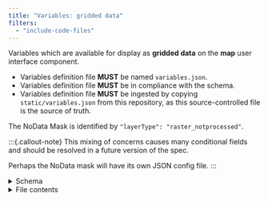 ```yaml
---
title: "Variables: gridded data"
filters:
  - "include-code-files"
---
```


Variables which are available for display as **gridded data** on the **map** user interface
component.

* Variables definition file **MUST** be named `variables.json`.
* Variables definition file **MUST** be in compliance with the schema.
* Variables definition file **MUST** be ingested by copying `static/variables.json` from
  this repository, as this source-controlled file is the source of truth.

The NoData Mask is identified by `"layerType": "raster_notprocessed"`.

:::{.callout-note}
This mixing of concerns causes many conditional fields and should be resolved in a
future version of the spec.

Perhaps the NoData mask will have its own JSON config file.
:::

<details>
<summary>Schema</summary>
```{.json include="schema/variablesIndex.json"}
```
</details>

<details>
<summary>File contents</summary>
```{.json filename="variables.json" include="static/variables.json"}
```
</details>
